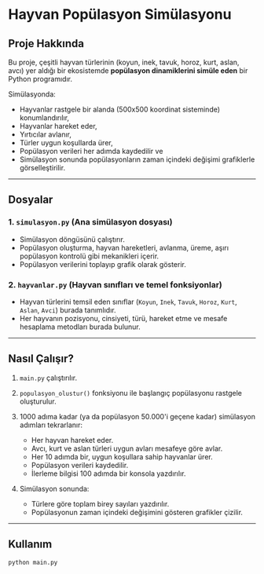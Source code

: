 # Hayvan Popülasyon Simülasyonu

## Proje Hakkında

Bu proje, çeşitli hayvan türlerinin (koyun, inek, tavuk, horoz, kurt, aslan, avcı) yer aldığı bir ekosistemde **popülasyon dinamiklerini simüle eden** bir Python programıdır.

Simülasyonda:

- Hayvanlar rastgele bir alanda (500x500 koordinat sisteminde) konumlandırılır,
- Hayvanlar hareket eder,
- Yırtıcılar avlanır,
- Türler uygun koşullarda ürer,
- Popülasyon verileri her adımda kaydedilir ve
- Simülasyon sonunda popülasyonların zaman içindeki değişimi grafiklerle görselleştirilir.

---

## Dosyalar

### 1. `simulasyon.py` (Ana simülasyon dosyası)

- Simülasyon döngüsünü çalıştırır.
- Popülasyon oluşturma, hayvan hareketleri, avlanma, üreme, aşırı popülasyon kontrolü gibi mekanikleri içerir.
- Popülasyon verilerini toplayıp grafik olarak gösterir.

### 2. `hayvanlar.py` (Hayvan sınıfları ve temel fonksiyonlar)

- Hayvan türlerini temsil eden sınıflar (`Koyun`, `Inek`, `Tavuk`, `Horoz`, `Kurt`, `Aslan`, `Avci`) burada tanımlıdır.
- Her hayvanın pozisyonu, cinsiyeti, türü, hareket etme ve mesafe hesaplama metodları burada bulunur.

---

## Nasıl Çalışır?

1. `main.py` çalıştırılır.

2. `populasyon_olustur()` fonksiyonu ile başlangıç popülasyonu rastgele oluşturulur.

3. 1000 adıma kadar (ya da popülasyon 50.000'i geçene kadar) simülasyon adımları tekrarlanır:

   - Her hayvan hareket eder.
   - Avcı, kurt ve aslan türleri uygun avları mesafeye göre avlar.
   - Her 10 adımda bir, uygun koşullara sahip hayvanlar ürer.
   - Popülasyon verileri kaydedilir.
   - İlerleme bilgisi 100 adımda bir konsola yazdırılır.

4. Simülasyon sonunda:

   - Türlere göre toplam birey sayıları yazdırılır.
   - Popülasyonun zaman içindeki değişimini gösteren grafikler çizilir.

---

## Kullanım

```bash
python main.py
